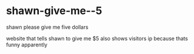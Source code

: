 # shawn-give-me--5
shawn please give me five dollars

website that tells shawn to give me $5
also shows visitors ip because thats funny apparently
